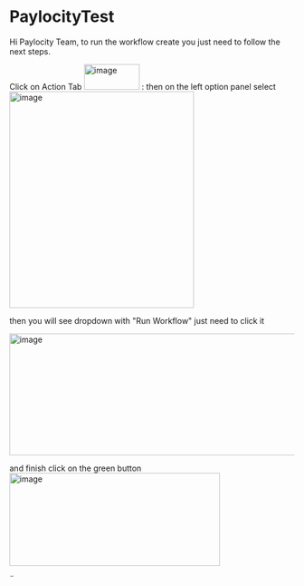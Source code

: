# PaylocityTest
Hi Paylocity Team, to run the workflow create you just need to follow the next steps.

Click on Action Tab <img width="98" height="45" alt="image" src="https://github.com/user-attachments/assets/61783bc1-5387-45e3-94df-3f7ff773b68f" />
:
then on the left option panel select <img width="326" height="382" alt="image" src="https://github.com/user-attachments/assets/a5382d9b-b6ef-4dbe-9377-40e51f2d9466" />


then you will see dropdown with "Run Workflow" just need to click it 

<img width="1276" height="215" alt="image" src="https://github.com/user-attachments/assets/9bf2f95f-f51f-4932-b928-f95496da1af6" />



and finish click on the green button <img width="372" height="164" alt="image" src="https://github.com/user-attachments/assets/0d5379b7-2a0b-4188-8703-f033dfb8ffee" />

¨

